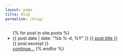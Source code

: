 ```yaml
---
layout: page
title: Blog
permalink: /blog/
---
```


<ul class="post-list">
{% for post in site.posts %}
<li>
<span class="post-meta">{{ post.date | date: "%b %-d, %Y" }}</span>
<a class="post-link" href="{{ post.url | prepend: site.baseurl }}">{{ post.title }}</a>            
</li>
<div> {{ post.excerpt }} </div>
<a class="post-link" href="{{ post.url | prepend: site.baseurl }}">continue...</a>            
{% endfor %}
</ul>

